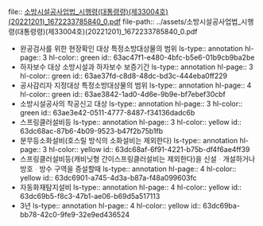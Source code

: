 file:: [소방시설공사업법_시행령(대통령령)(제33004호)(20221201)_1672233785840_0.pdf](../assets/소방시설공사업법_시행령(대통령령)(제33004호)(20221201)_1672233785840_0.pdf)
file-path:: ../assets/소방시설공사업법_시행령(대통령령)(제33004호)(20221201)_1672233785840_0.pdf

- 완공검사를 위한 현장확인 대상 특정소방대상물의 범위
  ls-type:: annotation
  hl-page:: 3
  hl-color:: green
  id:: 63ac47f1-e480-4bfc-b5e6-01b9cb9ba2be
- 하자보수 대상 소방시설과 하자보수 보증기간
  ls-type:: annotation
  hl-page:: 3
  hl-color:: green
  id:: 63ae37fd-c8d8-48dc-bd3c-444eba0ff229
- 공사감리자 지정대상 특정소방대상물의 범위
  ls-type:: annotation
  hl-page:: 4
  hl-color:: green
  id:: 63ae3842-1ad0-4d6e-9b9e-bf7ebef30cbf
- 소방시설공사의 착공신고 대상
  ls-type:: annotation
  hl-page:: 3
  hl-color:: green
  id:: 63ae3e42-0511-4777-8487-f34136dadc6b
- 스프링클러설비등
  ls-type:: annotation
  hl-page:: 3
  hl-color:: yellow
  id:: 63dc68ac-87b6-4b09-9523-b47f2b75b1fb
- 분무등소화설비(호스릴 방식의 소화설비는 제외한다)
  ls-type:: annotation
  hl-page:: 3
  hl-color:: yellow
  id:: 63dc68af-6f91-4221-b75b-df4f6ae4ff39
- 스프링클러설비등(캐비닛형 간이스프링클러설비는 제외한다)을 신설ᆞ개설하거나 방호ᆞ방수 구역을 증설할때
  ls-type:: annotation
  hl-page:: 4
  hl-color:: yellow
  id:: 63dc6901-a745-4d3a-b87a-f48a099603fc
- 자동화재탐지설비
  ls-type:: annotation
  hl-page:: 4
  hl-color:: yellow
  id:: 63dc69b5-f8c3-47b1-ae06-b69d5a517113
- 3년
  ls-type:: annotation
  hl-page:: 4
  hl-color:: yellow
  id:: 63dc69ba-bb78-42c0-9fe9-32e9ed436524